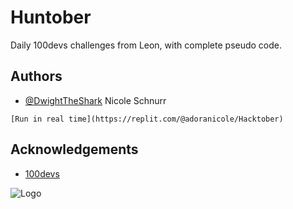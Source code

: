 
# Huntober
Daily 100devs challenges from Leon, with complete pseudo code.
## Authors

- [@DwightTheShark](https://www.github.com/DwightTheShark) Nicole Schnurr

 ```[Run in real time](https://replit.com/@adoranicole/Hacktober)```


## Acknowledgements

 - [100devs](https://leonnoel.com/100devs/)
 


![Logo](https://pbs.twimg.com/card_img/1577003735292661761/iaXeVQiQ?format=png&name=360x360)

